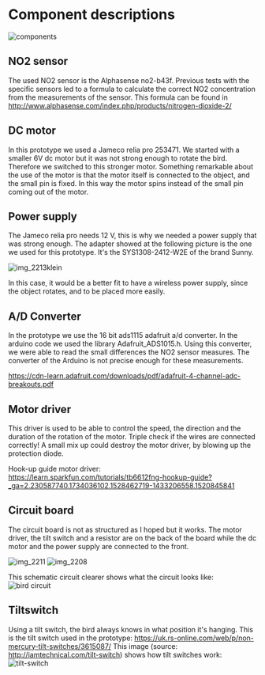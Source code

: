 # Component descriptions
![components](https://user-images.githubusercontent.com/31654421/40971480-1034dc5a-68be-11e8-9307-9f7e7ecde65f.jpg)

## NO2 sensor
The used NO2 sensor is the Alphasense no2-b43f. Previous tests with the specific sensors led to a formula to calculate the correct NO2 concentration from the measurements of the sensor. This formula can be found in   
http://www.alphasense.com/index.php/products/nitrogen-dioxide-2/

## DC motor
In this prototype we used a Jameco relia pro 253471. We started with a smaller 6V dc motor but it was not strong enough to rotate the bird. Therefore we switched to this stronger motor. Something remarkable about the use of the motor is that the motor itself is connected to the object, and the small pin is fixed. In this way the motor spins instead of the small pin coming out of the motor. 

## Power supply
The Jameco relia pro needs 12 V, this is why we needed a power supply that was strong enough. The adapter showed at the following picture is the one we used for this prototype. It's the SYS1308-2412-W2E of the brand Sunny. 

![img_2213klein](https://user-images.githubusercontent.com/31654421/40981644-bd8be674-68db-11e8-80a4-dcecf0c7a6ab.jpg)

In this case, it would be a better fit to have a wireless power supply, since the object rotates, and to be placed more easily. 

## A/D Converter
In the prototype we use the 16 bit ads1115 adafruit a/d converter. In the arduino code we used the library Adafruit_ADS1015.h.
Using this converter, we were able to read the small differences the NO2 sensor measures. The converter of the Arduino is not precise enough for these measurements.

https://cdn-learn.adafruit.com/downloads/pdf/adafruit-4-channel-adc-breakouts.pdf

## Motor driver
This driver is used to be able to control the speed, the direction and the duration of the rotation of the motor. Triple check if the wires are connected correctly! A small mix up could destroy the motor driver, by blowing up the protection diode. 

Hook-up guide motor driver:
https://learn.sparkfun.com/tutorials/tb6612fng-hookup-guide?_ga=2.230587740.1734036102.1528462719-1433206558.1520845841

## Circuit board
The circuit board is not as structured as I hoped but it works. The motor driver, the tilt switch and a resistor are on the back of the board while the dc motor and the power supply are connected to the front. 

![img_2211](https://user-images.githubusercontent.com/31654421/41039772-c35cd792-699a-11e8-8019-fc1010be7bb1.jpg)
![img_2208](https://user-images.githubusercontent.com/31654421/41039788-cc8b80f2-699a-11e8-8721-16809df29891.jpg)

This schematic circuit clearer shows what the circuit looks like:
![bird circuit](https://user-images.githubusercontent.com/31654421/41159503-04911dfc-6b2d-11e8-90c6-c00dcc495404.jpg)

## Tiltswitch
Using a tilt switch, the bird always knows in what position it's hanging.
This is the tilt switch used in the prototype:
https://uk.rs-online.com/web/p/non-mercury-tilt-switches/3615087/
This image (source: http://iamtechnical.com/tilt-switch) shows how tilt switches work:
![tilt-switch](https://user-images.githubusercontent.com/31654421/41160310-8938efba-6b2f-11e8-83e4-a8784ac12387.jpg)

